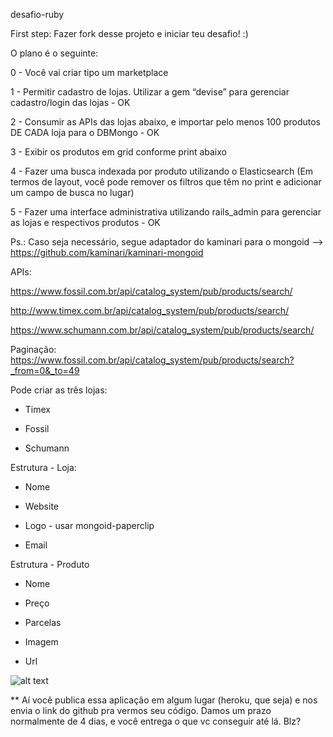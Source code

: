  desafio-ruby


First step: Fazer fork desse projeto e iniciar teu desafio! :)


O plano é o seguinte:


0 - Você vai criar tipo um marketplace

1 - Permitir cadastro de lojas. Utilizar a gem “devise” para gerenciar cadastro/login das lojas - OK

2 - Consumir as APIs das lojas abaixo, e importar pelo menos 100 produtos DE CADA loja para o DBMongo - OK 

3 - Exibir os produtos em grid conforme print abaixo

4 - Fazer uma busca indexada por produto utilizando o Elasticsearch (Em termos de layout, você pode remover os filtros que têm no print e adicionar um campo de busca no lugar)

5 - Fazer uma interface administrativa utilizando rails_admin para gerenciar as lojas e respectivos produtos - OK


Ps.: Caso seja necessário, segue adaptador do kaminari para o mongoid --> https://github.com/kaminari/kaminari-mongoid



APIs:

https://www.fossil.com.br/api/catalog_system/pub/products/search/

http://www.timex.com.br/api/catalog_system/pub/products/search/

https://www.schumann.com.br/api/catalog_system/pub/products/search/

Paginação: https://www.fossil.com.br/api/catalog_system/pub/products/search?_from=0&_to=49



Pode criar as três lojas:

* Timex

* Fossil

* Schumann



Estrutura - Loja:

* Nome

* Website

* Logo - usar mongoid-paperclip

* Email



Estrutura - Produto

* Nome

* Preço

* Parcelas

* Imagem

* Url


![alt text](http://i.imgur.com/O2LaEPd.png)


** Aí você publica essa aplicação em algum lugar (heroku, que seja) e nos envia o link do github pra vermos seu código. Damos um prazo normalmente de 4 dias, e você entrega o que vc conseguir até lá. Blz?
